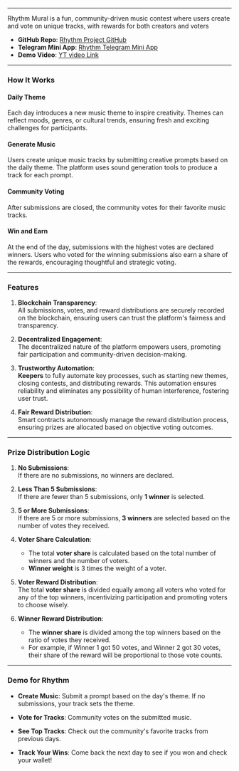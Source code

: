 

---
Rhythm Mural is a fun, community-driven music contest where users create and vote on unique tracks, with rewards for both creators and voters

- **GitHub Repo**: [Rhythm Project GitHub](https://github.com/preyanshu/RhythmMural)
- **Telegram Mini App**: [Rhythm Telegram Mini App](https://t.me/rhythm_mural_bot/mural)
-  **Demo Video**: [YT video Link](https://www.youtube.com/shorts/O0tSD1HB3Sc)

---
### How It Works

#### **Daily Theme**

Each day introduces a new music theme to inspire creativity. Themes can reflect moods, genres, or cultural trends, ensuring fresh and exciting challenges for participants.

#### **Generate Music**

Users create unique music tracks by submitting creative prompts based on the daily theme. The platform uses sound generation tools to produce a track for each prompt.

#### **Community Voting**
After submissions are closed, the community votes for their favorite music tracks.


#### **Win and Earn**

At the end of the day, submissions with the highest votes are declared winners. Users who voted for the winning submissions also earn a share of the rewards, encouraging thoughtful and strategic voting.

---

### **Features**

1.  **Blockchain Transparency**:  
    All submissions, votes, and reward distributions are securely recorded on the blockchain, ensuring users can trust the platform's fairness and transparency.
    
2. **Decentralized Engagement**:  
The decentralized nature of the platform empowers users, promoting fair participation and community-driven decision-making.
    
3.  **Trustworthy Automation**:  
  **Keepers** to fully automate key processes, such as starting new themes, closing contests, and distributing rewards. This automation ensures reliability and eliminates any possibility of human interference, fostering user trust.
    
4.  **Fair Reward Distribution**:  
    Smart contracts autonomously manage the reward distribution process, ensuring prizes are allocated based on objective voting outcomes.
---

### **Prize Distribution Logic**

1.  **No Submissions**:  
    If there are no submissions, no winners are declared.
    
2.  **Less Than 5 Submissions**:  
    If there are fewer than 5 submissions, only **1 winner** is selected.
    
3.  **5 or More Submissions**:  
    If there are 5 or more submissions, **3 winners** are selected based on the number of votes they received.
    
4.  **Voter Share Calculation**:
    
    -   The total **voter share** is calculated based on the total number of winners and the number of voters.
    -   **Winner weight** is 3 times the weight of a voter.
5.  **Voter Reward Distribution**:  
    The total **voter share** is divided equally among all voters who voted for any of the top winners, incentivizing participation and promoting voters to choose wisely.
    
6.  **Winner Reward Distribution**:
    
    -   The **winner share** is divided among the top winners based on the ratio of votes they received.
    -   For example, if Winner 1 got 50 votes, and Winner 2 got 30 votes, their share of the reward will be proportional to those vote counts.

---

### **Demo for Rhythm**

-   **Create Music**: Submit a prompt based on the day's theme. If no submissions, your track sets the theme.
    
-   **Vote for Tracks**: Community votes on the submitted music.
    
-   **See Top Tracks**: Check out the community's favorite tracks from previous days.
    
-   **Track Your Wins**: Come back the next day to see if you won and check your wallet!

    


